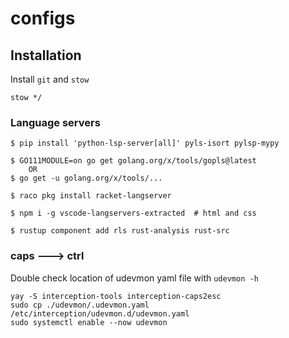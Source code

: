 # configs

## Installation

Install `git` and `stow`

```
stow */
```

### Language servers

```
$ pip install 'python-lsp-server[all]' pyls-isort pylsp-mypy

$ GO111MODULE=on go get golang.org/x/tools/gopls@latest
    OR
$ go get -u golang.org/x/tools/...

$ raco pkg install racket-langserver

$ npm i -g vscode-langservers-extracted  # html and css

$ rustup component add rls rust-analysis rust-src
```

### caps 🡒 ctrl

Double check location of udevmon yaml file with `udevmon -h`

```
yay -S interception-tools interception-caps2esc
sudo cp ./udevmon/.udevmon.yaml /etc/interception/udevmon.d/udevmon.yaml
sudo systemctl enable --now udevmon
```
